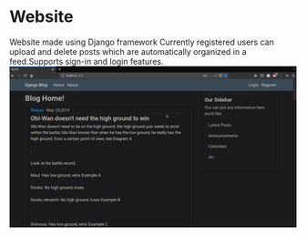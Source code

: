 # Website
Website made using Django framework
Currently registered users can upload and delete posts which are automatically organized in a feed.Supports sign-in and login features.
![image](image.png)
